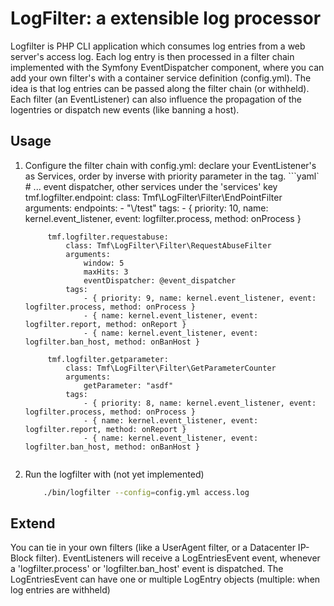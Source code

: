LogFilter: a extensible log processor
=====================================

Logfilter is PHP CLI application which consumes log entries from a web server's access log. 
Each log entry is then processed in a filter chain implemented with the Symfony EventDispatcher component, where you can add your own filter's with a container service definition (config.yml).
The idea is that log entries can be passed along the filter chain (or withheld). Each filter (an EventListener) can also influence the propagation of the logentries or dispatch new events (like banning a host).

Usage
-----
1. Configure the filter chain with config.yml: declare your EventListener's as Services, order by inverse with priority parameter in the tag.
    ```yaml`
        # ... event dispatcher, other services under the 'services' key
            tmf.logfilter.endpoint:
                class: Tmf\LogFilter\Filter\EndPointFilter
                arguments:
                    endpoints:
                        - "\\/test"
                tags:
                    - { priority: 10, name: kernel.event_listener, event: logfilter.process, method: onProcess }
            
            tmf.logfilter.requestabuse:
                class: Tmf\LogFilter\Filter\RequestAbuseFilter
                arguments:
                    window: 5
                    maxHits: 3
                    eventDispatcher: @event_dispatcher
                tags:
                    - { priority: 9, name: kernel.event_listener, event: logfilter.process, method: onProcess }
                    - { name: kernel.event_listener, event: logfilter.report, method: onReport }
                    - { name: kernel.event_listener, event: logfilter.ban_host, method: onBanHost }
            
            tmf.logfilter.getparameter:
                class: Tmf\LogFilter\Filter\GetParameterCounter
                arguments:
                    getParameter: "asdf"
                tags:
                    - { priority: 8, name: kernel.event_listener, event: logfilter.process, method: onProcess }
                    - { name: kernel.event_listener, event: logfilter.report, method: onReport }
                    - { name: kernel.event_listener, event: logfilter.ban_host, method: onBanHost }
            
    ```
2. Run the logfilter with
    (not yet implemented)
    ```bash
        ./bin/logfilter --config=config.yml access.log
    ```
    
Extend
------
You can tie in your own filters (like a UserAgent filter, or a Datacenter IP-Block filter). 
EventListeners will receive a LogEntriesEvent event, whenever a 'logfilter.process' or 'logfilter.ban_host' event is dispatched.
The LogEntriesEvent can have one or multiple LogEntry objects (multiple: when log entries are withheld)